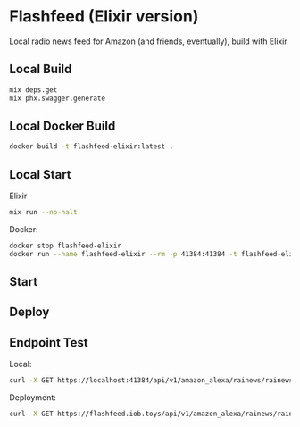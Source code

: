 # Flashfeed (Elixir version)

Local radio news feed for Amazon (and friends, eventually), build with Elixir

## Local Build

```sh
mix deps.get
mix phx.swagger.generate
```

## Local Docker Build

```sh
docker build -t flashfeed-elixir:latest .
```

## Local Start

Elixir

```sh
mix run --no-halt
```

Docker:

```sh
docker stop flashfeed-elixir
docker run --name flashfeed-elixir --rm -p 41384:41384 -t flashfeed-elixir:latest
```

## Start

## Deploy

## Endpoint Test

Local:

```sh
curl -X GET https://localhost:41384/api/v1/amazon_alexa/rainews/rainews/it/fvg/gr
```

Deployment:

```sh
curl -X GET https://flashfeed.iob.toys/api/v1/amazon_alexa/rainews/rainews/it/fvg/gr
```
